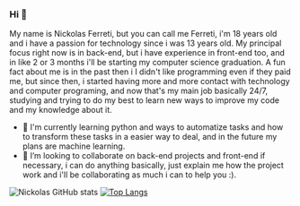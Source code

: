 ### Hi 👋
My name is Nickolas Ferreti, but you can call me Ferreti, i'm 18 years old and i have a passion for technology since i was 13 years old.
My principal focus right now is in back-end, but i have experience in front-end too, and in like 2 or 3 months i'll be starting my computer science graduation.
A fun fact about me is in the past then i I didn't like programming even if they paid me, but since then, i started having more and more contact with technology and computer programing, and now that's my main job basically 24/7, studying and trying to do my best to learn new ways to improve my code and my knowledge about it.
- 🔭 I'm currently learning python and ways to automatize tasks and how to transform these tasks in a easier way to deal, and in the future my plans are machine learning.
- 🤝 I’m looking to collaborate on back-end projects and front-end if necessary, i can do anything basically, just explain me how the project work and i'll be collaborating as much i can to help you :).

![Nickolas GitHub stats](https://github-readme-stats.vercel.app/api?username=nickferreti&show_icons=true&theme=transparent)
[![Top Langs](https://github-readme-stats.vercel.app/api/top-langs/?username=nickferreti)](https://github.com/nickferreti/github-readme-stats)

